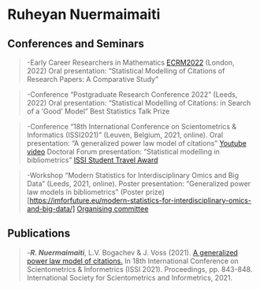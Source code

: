 # Ruheyan Nuermaimaiti

## Conferences and Seminars

> -Early Career Researchers in Mathematics [ECRM2022](https://www.homepages.ucl.ac.uk/~ucahwas/ecrm/) (London, 2022)
Oral presentation: “Statistical Modelling of Citations of Research Papers: A Comparative Study”

> -Conference “Postgraduate Research Conference 2022” (Leeds, 2022)
Oral presentation: “Statistical Modelling of Citations: in Search of a ‘Good’ Model” Best Statistics Talk Prize

> -Conference “18th International Conference on Scientometrics & Informatics (ISSI2021)” (Leuven, Belgium, 2021, online).
Oral presentation: “A generalized power law model of citations” [Youtube video](https://www.youtube.com/watch?v=GlT3H774qL8)
Doctoral Forum presentation: “Statistical modelling in bibliometrics”
[ISSI Student Travel Award](https://www.issi-society.org/awards/issi-student-travel-award/)

> -Workshop “Modern Statistics for Interdisciplinary Omics and Big Data” (Leeds, 2021, online).
Poster presentation: “Generalized power law models in bibliometrics” (Poster prize)[https://imforfuture.eu/modern-statistics-for-interdisciplinary-omics-and-big-data/]
[Organising committee](https://imforfuture.eu/meeting-committees/)




## Publications

> -***R. Nuermaimaiti***, L.V. Bogachev & J. Voss (2021). [A generalized power law model of citations.](https://eprints.whiterose.ac.uk/179166/) In 18th International Conference on Scientometrics & Informetrics (ISSI 2021). Proceedings, pp. 843-848. International Society for Scientometrics and Informetrics, 2021. 
